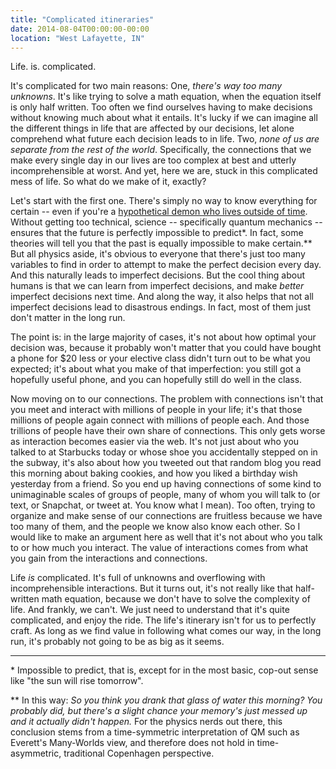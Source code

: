 ```yaml
---
title: "Complicated itineraries"
date: 2014-08-04T00:00:00-00:00
location: "West Lafayette, IN"
---
```


Life. is. complicated.

It's complicated for two main reasons: One, _there's way too many unknowns_. It's like trying to solve a math equation, when the equation itself is only half written. Too often we find ourselves having to make decisions without knowing much about what it entails. It's lucky if we can imagine all the different things in life that are affected by our decisions, let alone comprehend what future each decision leads to in life. Two, _none of us are separate from the rest of the world_. Specifically, the connections that we make every single day in our lives are too complex at best and utterly incomprehensible at worst. And yet, here we are, stuck in this complicated mess of life. So what do we make of it, exactly?

Let's start with the first one. There's simply no way to know everything for certain -- even if you're a [hypothetical demon who lives outside of time](http://en.wikipedia.org/wiki/Laplace's_demon). Without getting too technical, science -- specifically quantum mechanics -- ensures that the future is perfectly impossible to predict\*. In fact, some theories will tell you that the past is equally impossible to make certain.\*\* But all physics aside, it's obvious to everyone that there's just too many variables to find in order to attempt to make the perfect decision every day. And this naturally leads to imperfect decisions. But the cool thing about humans is that we can learn from imperfect decisions, and make _better_ imperfect decisions next time. And along the way, it also helps that not all imperfect decisions lead to disastrous endings. In fact, most of them just don't matter in the long run.

The point is: in the large majority of cases, it's not about how optimal your decision was, because it probably won't matter that you could have bought a phone for $20 less or your elective class didn't turn out to be what you expected; it's about what you make of that imperfection: you still got a hopefully useful phone, and you can hopefully still do well in the class.

Now moving on to our connections. The problem with connections isn't that you meet and interact with millions of people in your life; it's that those millions of people again connect with millions of people each. And those trillions of people have their own share of connections. This only gets worse as interaction becomes easier via the web. It's not just about who you talked to at Starbucks today or whose shoe you accidentally stepped on in the subway, it's also about how you tweeted out that random blog you read this morning about baking cookies, and how you liked a birthday wish yesterday from a friend. So you end up having connections of some kind to unimaginable scales of groups of people, many of whom you will talk to (or text, or Snapchat, or tweet at. You know what I mean). Too often, trying to organize and make sense of our connections are fruitless because we have too many of them, and the people we know also know each other. So I would like to make an argument here as well that it's not about who you talk to or how much you interact. The value of interactions comes from what you gain from the interactions and connections.

Life _is_ complicated. It's full of unknowns and overflowing with incomprehensible interactions. But it turns out, it's not really like that half-written math equation, because we don't have to solve the complexity of life. And frankly, we can't. We just need to understand that it's quite complicated, and enjoy the ride. The life's itinerary isn't for us to perfectly craft. As long as we find value in following what comes our way, in the long run, it's probably not going to be as big as it seems.

---

\* Impossible to predict, that is, except for in the most basic, cop-out sense like "the sun will rise tomorrow".

\*\* In this way: _So you think you drank that glass of water this morning? You probably did, but there's a slight chance your memory's just messed up and it actually didn't happen._ For the physics nerds out there, this conclusion stems from a time-symmetric interpretation of QM such as Everett's Many-Worlds view, and therefore does not hold in time-asymmetric, traditional Copenhagen perspective.
